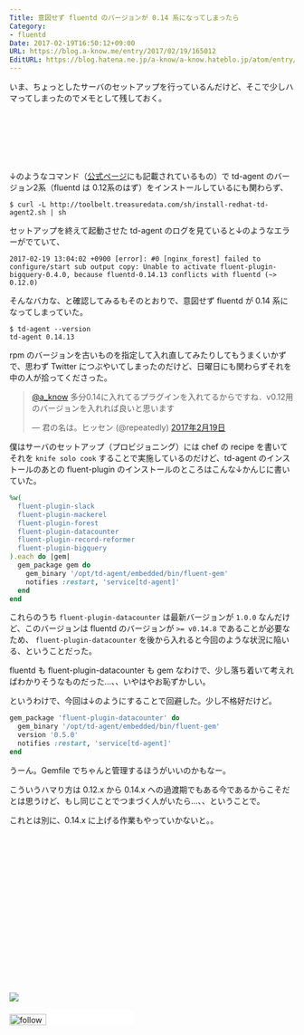 ```yaml
---
Title: 意図せず fluentd のバージョンが 0.14 系になってしまったら
Category:
- fluentd
Date: 2017-02-19T16:50:12+09:00
URL: https://blog.a-know.me/entry/2017/02/19/165012
EditURL: https://blog.hatena.ne.jp/a-know/a-know.hateblo.jp/atom/entry/10328749687218894956
---
```


いま、ちょっとしたサーバのセットアップを行っているんだけど、そこで少しハマってしまったのでメモとして残しておく。




<!-- more -->


<script async src="//pagead2.googlesyndication.com/pagead/js/adsbygoogle.js"></script>
<!-- article-top -->
<ins class="adsbygoogle"
     style="display:inline-block;width:728px;height:90px"
     data-ad-client="ca-pub-3463034538369189"
     data-ad-slot="8367620130"></ins>
<script>
(adsbygoogle = window.adsbygoogle || []).push({});
</script>




↓のようなコマンド（[公式ページ](http://docs.fluentd.org/v0.12/articles/install-by-rpm)にも記載されているもの）で td-agent のバージョン2系（fluentd は 0.12系のはず）をインストールしているにも関わらず、

```
$ curl -L http://toolbelt.treasuredata.com/sh/install-redhat-td-agent2.sh | sh
```

セットアップを終えて起動させた td-agent のログを見ていると↓のようなエラーがでていて、

```
2017-02-19 13:04:02 +0900 [error]: #0 [nginx_forest] failed to configure/start sub output copy: Unable to activate fluent-plugin-bigquery-0.4.0, because fluentd-0.14.13 conflicts with fluentd (~> 0.12.0)
```

そんなバカな、と確認してみるもそのとおりで、意図せず fluentd が 0.14 系になってしまっていた。

```
$ td-agent --version
td-agent 0.14.13
```

rpm のバージョンを古いものを指定して入れ直してみたりしてもうまくいかずで、思わず Twitter につぶやいてしまったのだけど、日曜日にも関わらずそれを中の人が拾ってくださった。


<blockquote class="twitter-tweet" data-lang="ja"><p lang="ja" dir="ltr"><a href="https://twitter.com/a_know">@a_know</a> 多分0.14に入れてるプラグインを入れてるからですね．v0.12用のバージョンを入れれば良いと思います</p>&mdash; 君の名は。ヒッセン (@repeatedly) <a href="https://twitter.com/repeatedly/status/833171323983519744">2017年2月19日</a></blockquote>
<script async src="//platform.twitter.com/widgets.js" charset="utf-8"></script>


僕はサーバのセットアップ（プロビジョニング）には chef の recipe を書いてそれを `knife solo cook` することで実施しているのだけど、td-agent のインストールのあとの fluent-plugin のインストールのところはこんな↓かんじに書いていた。


```ruby
%w(
  fluent-plugin-slack
  fluent-plugin-mackerel
  fluent-plugin-forest
  fluent-plugin-datacounter
  fluent-plugin-record-reformer
  fluent-plugin-bigquery
).each do |gem|
  gem_package gem do
    gem_binary '/opt/td-agent/embedded/bin/fluent-gem'
    notifies :restart, 'service[td-agent]'
  end
end
```

これらのうち `fluent-plugin-datacounter` は最新バージョンが `1.0.0` なんだけど、このバージョンは fluentd のバージョンが `>= v0.14.8` であることが必要なため、 `fluent-plugin-datacounter` を後から入れると今回のような状況に陥いる、ということだった。


fluentd も fluent-plugin-datacounter も gem なわけで、少し落ち着いて考えればわかりそうなものだった...、、いやはやお恥ずかしい。


というわけで、今回は↓のようにすることで回避した。少し不格好だけど。


```ruby
gem_package 'fluent-plugin-datacounter' do
  gem_binary '/opt/td-agent/embedded/bin/fluent-gem'
  version '0.5.0'
  notifies :restart, 'service[td-agent]'
end
```

うーん。Gemfile でちゃんと管理するほうがいいのかもなー。


こういうハマり方は 0.12.x から 0.14.x への過渡期でもある今であるからこそだとは思うけど、もし同じことでつまづく人がいたら...、、ということで。


これとは別に、0.14.x に上げる作業もやっていかないと。。


<div>
<br>
<script async src="//pagead2.googlesyndication.com/pagead/js/adsbygoogle.js"></script>
<!-- article-bottom2 -->
<ins class="adsbygoogle"
     style="display:inline-block;width:300px;height:250px"
     data-ad-client="ca-pub-3463034538369189"
     data-ad-slot="5274552934"></ins>
<script>
(adsbygoogle = window.adsbygoogle || []).push({});
</script>

<a href="http://bit.ly/grass-graph" target='blank' rel="nofollow"><img src="https://cdn-ak.f.st-hatena.com/images/fotolife/a/a-know/20170405/20170405220342.png"></a>
<br>
</div>

<div>
<a href='http://cloud.feedly.com/#subscription%2Ffeed%2Fhttp%3A%2F%2Fblog.a-know.me%2Ffeed'  target='blank'><img id='feedlyFollow' src='//s3.feedly.com/img/follows/feedly-follow-rectangle-volume-small_2x.png' alt='follow us in feedly' width='65' height='20'></a>



<iframe src="//blog.hatena.ne.jp/a-know/a-know.hateblo.jp/subscribe/iframe" allowtransparency="true" frameborder="0" scrolling="no" width="150" height="28"></iframe>
</div>


<script src="https://moshi-moshi.moshimo.works/moshimoshi/a_know_blog/2017-02-19-165012?title=%E6%84%8F%E5%9B%B3%E3%81%9B%E3%81%9A%20fluentd%20%E3%81%AE%E3%83%90%E3%83%BC%E3%82%B8%E3%83%A7%E3%83%B3%E3%81%8C%200.14%20%E7%B3%BB%E3%81%AB%E3%81%AA%E3%81%A3%E3%81%A6%E3%81%97%E3%81%BE%E3%81%A3%E3%81%9F%E3%82%89"></script>
